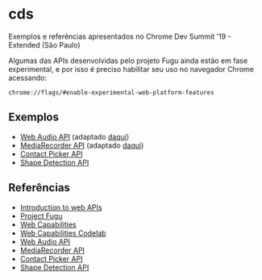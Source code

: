 # cds
Exemplos e referências apresentados no Chrome Dev Summit '19 - Extended (São Paulo)

Algumas das APIs desenvolvidas pelo projeto Fugu ainda estão em fase experimental, e por isso é preciso habilitar seu uso no navegador Chrome acessando:

`chrome://flags/#enable-experimental-web-platform-features`

## Exemplos
- [Web Audio API](web-audio) (adaptado [daqui](https://developer.mozilla.org/en-US/docs/Learn/JavaScript/Client-side_web_APIs/Introduction))
- [MediaRecorder API](media-recorder) (adaptado [daqui](https://developer.mozilla.org/en-US/docs/Web/API/MediaStream_Recording_API/Using_the_MediaStream_Recording_API))
- [Contact Picker API](https://contact-picker.glitch.me/)
- [Shape Detection API](https://shape-detection-demo.glitch.me/)


## Referências
- [Introduction to web APIs](https://developer.mozilla.org/en-US/docs/Learn/JavaScript/Client-side_web_APIs/Introduction)
- [Project Fugu](https://blog.chromium.org/2018/11/our-commitment-to-more-capable-web.html)
- [Web Capabilities](https://developers.google.com/web/updates/capabilities)
- [Web Capabilities Codelab](https://codelabs.developers.google.com/codelabs/web-capabilities)
- [Web Audio API](https://developer.mozilla.org/en-US/docs/Web/API/Web_Audio_API)
- [MediaRecorder API](https://developer.mozilla.org/en-US/docs/Web/API/MediaRecorder)
- [Contact Picker API](https://web.dev/contact-picker/)
- [Shape Detection API](https://web.dev/shape-detection/)